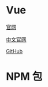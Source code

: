 # Vue

[官网](https://vuejs.org/)

[中文官网](https://cn.vuejs.org/index.html)

[GitHub](https://github.com/vuejs/vue)

# NPM 包
